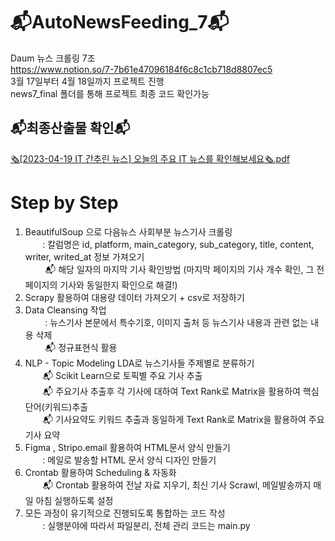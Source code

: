 # 📬AutoNewsFeeding_7📬
Daum 뉴스 크롤링 7조   
https://www.notion.so/7-7b61e47096184f6c8c1cb718d8807ec5   
3월 17일부터 4월 18일까지 프로젝트 진행   
news7_final 폴더를 통해 프로젝트 최종 코드 확인가능    

## 📬최종산출물 확인📬
[🗞️[2023-04-19 IT 간추린 뉴스] 오늘의 주요 IT 뉴스를 확인해보세요🗞️.pdf](https://github.com/kdt-service/AutoNewsFeeding_7/files/11267705/2023-04-19.IT.IT.pdf) 


# Step by Step
1) BeautifulSoup 으로 다음뉴스 사회부분 뉴스기사 크롤링   
&nbsp; &nbsp;&nbsp; &nbsp;  : 칼럼명은 id, platform, main_category, sub_category, title, content, writer, writed_at 정보 가져오기   
&nbsp; &nbsp; &nbsp; &nbsp;  📬  해당 일자의 마지막 기사 확인방법 (마지막 페이지의 기사 개수 확인, 그 전 페이지의 기사와 동일한지 확인으로 해결!)   
2) Scrapy 활용하여 대용량 데이터 가져오기 + csv로 저장하기   
3) Data Cleansing 작업    
&nbsp; &nbsp; &nbsp; &nbsp; : 뉴스기사 본문에서 특수기호, 이미지 출처 등 뉴스기사 내용과 관련 없는 내용 삭제    
&nbsp; &nbsp; &nbsp; &nbsp; 📬  정규표현식 활용  
4) NLP - Topic Modeling  LDA로 뉴스기사들 주제별로 분류하기   
&nbsp; &nbsp;&nbsp; &nbsp;  📬 Scikit Learn으로 토픽별 주요 기사 추출        
&nbsp; &nbsp;&nbsp; &nbsp;  📬 주요기사 추출후 각 기사에 대하여 Text Rank로 Matrix을 활용하여 핵심단어(키워드)추출     
&nbsp; &nbsp;&nbsp; &nbsp;  📬 기사요약도 키워드 추출과 동일하게 Text Rank로 Matrix을 활용하여 주요기사 요약   
5) Figma , Stripo.email 활용하여 HTML문서 양식 만들기   
&nbsp; &nbsp;&nbsp; &nbsp;  : 메일로 발송할 HTML 문서 양식 디자인 만들기
6) Crontab 활용하여 Scheduling & 자동화    
&nbsp; &nbsp;&nbsp; &nbsp;  📬 Crontab 활용하여 전날 자료 지우기, 최신 기사 Scrawl, 메일발송까지 매일 아침 실행하도록 설정
7) 모든 과정이 유기적으로 진행되도록 통합하는 코드 작성     
&nbsp; &nbsp;&nbsp; &nbsp;  : 실행분야에 따라서 파일분리, 전체 관리 코드는 main.py









